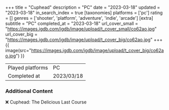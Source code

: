 +++
title = "Cuphead"
description = "PC"
date = "2023-03-18"
updated = "2023-03-18"
in_search_index = true
[taxonomies]
platforms = ['pc']
rating = []
genres = ['shooter', 'platform', 'adventure', 'indie', 'arcade']
[extra]
subtitle = "PC"
completed_at = "2023-03-18"
url_cover_small = "https://images.igdb.com/igdb/image/upload/t_cover_small/co62ao.jpg"
url_cover_big = "https://images.igdb.com/igdb/image/upload/t_cover_big/co62ao.jpg"
+++
{{ image(src="https://images.igdb.com/igdb/image/upload/t_cover_big/co62ao.jpg") }}

|              |            |
| ------------ | ---------- |
| Played platforms    | PC |
| Completed at | 2023/03/18 |



### Additional Content


❌ Cuphead: The Delicious Last Course